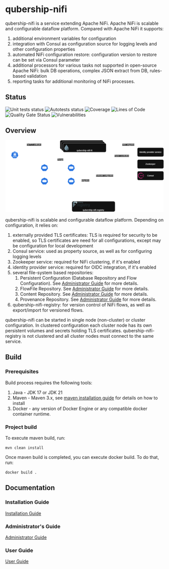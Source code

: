 # qubership-nifi

qubership-nifi is a service extending Apache NiFi.
Apache NiFi is scalable and configurable dataflow platform.
Compared with Apache NiFi it supports:
1. additional environment variables for configuration
2. integration with Consul as configuration source for logging levels and other configuration properties
3. automated NiFi configuration restore: configuration version to restore can be set via Consul parameter
4. additional processors for various tasks not supported in open-source Apache NiFi: bulk DB operations, complex JSON extract from DB, rules-based validation
5. reporting tasks for additional monitoring of NiFi processes.

## Status
![Unit tests status](https://github.com/Netcracker/qubership-nifi/actions/workflows/maven-build-and-test.yml/badge.svg)
![Autotests status](https://github.com/Netcracker/qubership-nifi/actions/workflows/docker-build-and-test.yml/badge.svg)
![Coverage](https://sonarcloud.io/api/project_badges/measure?project=Netcracker_qubership-nifi&metric=coverage)
![Lines of Code](https://sonarcloud.io/api/project_badges/measure?project=Netcracker_qubership-nifi&metric=ncloc)
![Quality Gate Status](https://sonarcloud.io/api/project_badges/measure?project=Netcracker_qubership-nifi&metric=alert_status)
![Vulnerabilities](https://sonarcloud.io/api/project_badges/measure?project=Netcracker_qubership-nifi&metric=vulnerabilities)

## Overview

![qubership-nifi overview](./docs/images/nifi-overview.png)

qubership-nifi is scalable and configurable dataflow platform.
Depending on configuration, it relies on:
1. externally provided TLS certificates: TLS is required for security to be enabled, so TLS certificates are need for all configurations, except may be configuration for local development
2. Consul service: used as property source, as well as for configuring logging levels
3. Zookeeper service: required for NiFi clustering, if it's enabled
4. identity provider service: required for OIDC integration, if it's enabled
5. several file-system based repositories:
   1. Persistent Configuration (Database Repository and Flow Configuration). See [Administrator Guide](docs/administrator-guide.md) for more details.
   2. FlowFile Repository. See [Administrator Guide](docs/administrator-guide.md) for more details.
   3. Content Repository. See [Administrator Guide](docs/administrator-guide.md) for more details.
   4. Provenance Repository. See [Administrator Guide](docs/administrator-guide.md) for more details.
6. qubership-nifi-registry: for version control of NiFi flows, as well as export/import for versioned flows.

qubership-nifi can be started in single node (non-cluster) or cluster configuration.
In clustered configuration each cluster node has its own persistent volumes and secrets holding TLS certificates.
qubership-nifi-registry is not clustered and all cluster nodes must connect to the same service.

## Build
### Prerequisites

Build process requires the following tools:
1. Java - JDK 17 or JDK 21
2. Maven - Maven 3.x, see [maven installation guide](https://maven.apache.org/install.html) for details on how to install
3. Docker - any version of Docker Engine or any compatible docker container runtime.

### Project build

To execute maven build, run:
```shell
mvn clean install
```

Once maven build is completed, you can execute docker build. To do that, run:
```shell
docker build .
```

## Documentation

### Installation Guide

[Installation Guide](docs/installation-guide.md)

### Administrator's Guide

[Administrator Guide](docs/administrator-guide.md)

### User Guide

[User Guide](docs/user-guide.md)